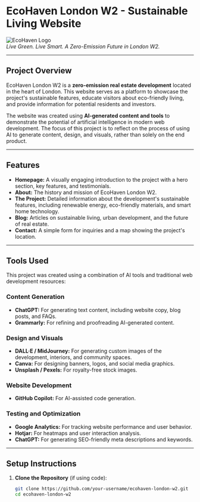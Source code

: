 
# EcoHaven London W2 - Sustainable Living Website

![EcoHaven Logo](https://via.placeholder.com/150x50.png?text=EcoHaven+Logo)  
*Live Green. Live Smart. A Zero-Emission Future in London W2.*

---

## **Project Overview**
EcoHaven London W2 is a **zero-emission real estate development** located in the heart of London. This website serves as a platform to showcase the project's sustainable features, educate visitors about eco-friendly living, and provide information for potential residents and investors.

The website was created using **AI-generated content and tools** to demonstrate the potential of artificial intelligence in modern web development. The focus of this project is to reflect on the process of using AI to generate content, design, and visuals, rather than solely on the end product.

---

## **Features**
- **Homepage:** A visually engaging introduction to the project with a hero section, key features, and testimonials.  
- **About:** The history and mission of EcoHaven London W2.  
- **The Project:** Detailed information about the development's sustainable features, including renewable energy, eco-friendly materials, and smart home technology.  
- **Blog:** Articles on sustainable living, urban development, and the future of real estate.  
- **Contact:** A simple form for inquiries and a map showing the project's location.  

---

## **Tools Used**
This project was created using a combination of AI tools and traditional web development resources:

### **Content Generation**
- **ChatGPT:** For generating text content, including website copy, blog posts, and FAQs.  
- **Grammarly:** For refining and proofreading AI-generated content.  

### **Design and Visuals**
- **DALL·E / MidJourney:** For generating custom images of the development, interiors, and community spaces.  
- **Canva:** For designing banners, logos, and social media graphics.  
- **Unsplash / Pexels:** For royalty-free stock images.  

### **Website Development**
- **GitHub Copilot:** For AI-assisted code generation.  

### **Testing and Optimization**
- **Google Analytics:** For tracking website performance and user behavior.  
- **Hotjar:** For heatmaps and user interaction analysis.  
- **ChatGPT:** For generating SEO-friendly meta descriptions and keywords.  

---

## **Setup Instructions**
1. **Clone the Repository** (if using code):  
   ```bash
   git clone https://github.com/your-username/ecohaven-london-w2.git
   cd ecohaven-london-w2
